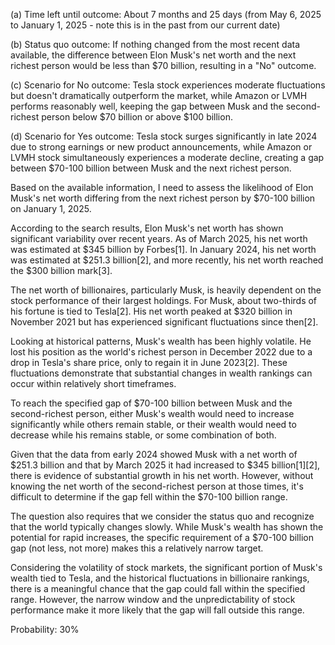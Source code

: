 (a) Time left until outcome: About 7 months and 25 days (from May 6, 2025 to January 1, 2025 - note this is in the past from our current date)

(b) Status quo outcome: If nothing changed from the most recent data available, the difference between Elon Musk's net worth and the next richest person would be less than $70 billion, resulting in a "No" outcome.

(c) Scenario for No outcome: Tesla stock experiences moderate fluctuations but doesn't dramatically outperform the market, while Amazon or LVMH performs reasonably well, keeping the gap between Musk and the second-richest person below $70 billion or above $100 billion.

(d) Scenario for Yes outcome: Tesla stock surges significantly in late 2024 due to strong earnings or new product announcements, while Amazon or LVMH stock simultaneously experiences a moderate decline, creating a gap between $70-100 billion between Musk and the next richest person.

Based on the available information, I need to assess the likelihood of Elon Musk's net worth differing from the next richest person by $70-100 billion on January 1, 2025.

According to the search results, Elon Musk's net worth has shown significant variability over recent years. As of March 2025, his net worth was estimated at $345 billion by Forbes[1]. In January 2024, his net worth was estimated at $251.3 billion[2], and more recently, his net worth reached the $300 billion mark[3].

The net worth of billionaires, particularly Musk, is heavily dependent on the stock performance of their largest holdings. For Musk, about two-thirds of his fortune is tied to Tesla[2]. His net worth peaked at $320 billion in November 2021 but has experienced significant fluctuations since then[2].

Looking at historical patterns, Musk's wealth has been highly volatile. He lost his position as the world's richest person in December 2022 due to a drop in Tesla's share price, only to regain it in June 2023[2]. These fluctuations demonstrate that substantial changes in wealth rankings can occur within relatively short timeframes.

To reach the specified gap of $70-100 billion between Musk and the second-richest person, either Musk's wealth would need to increase significantly while others remain stable, or their wealth would need to decrease while his remains stable, or some combination of both.

Given that the data from early 2024 showed Musk with a net worth of $251.3 billion and that by March 2025 it had increased to $345 billion[1][2], there is evidence of substantial growth in his net worth. However, without knowing the net worth of the second-richest person at those times, it's difficult to determine if the gap fell within the $70-100 billion range.

The question also requires that we consider the status quo and recognize that the world typically changes slowly. While Musk's wealth has shown the potential for rapid increases, the specific requirement of a $70-100 billion gap (not less, not more) makes this a relatively narrow target.

Considering the volatility of stock markets, the significant portion of Musk's wealth tied to Tesla, and the historical fluctuations in billionaire rankings, there is a meaningful chance that the gap could fall within the specified range. However, the narrow window and the unpredictability of stock performance make it more likely that the gap will fall outside this range.

Probability: 30%